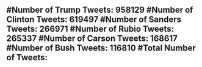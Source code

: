#Number of Trump Tweets: 958129
#Number of Clinton Tweets: 619497
#Number of Sanders Tweets: 266971
#Number of Rubio Tweets: 265337
#Number of Carson Tweets: 168617
#Number of Bush Tweets: 116810
#Total Number of Tweets:  
---

